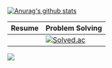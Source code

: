 [![Anurag's github stats](https://github-readme-stats.vercel.app/api?username=hongsusoo&hide=issues&show_icons=true&theme=dracula)](https://github.com/anuraghazra/github-readme-stats)

|Resume|Problem Solving|
|---|---|
||[![Solved.ac](http://mazassumnida.wtf/api/mini/generate_badge?boj=hyhgoodgo7)](https://solved.ac/hyhgoodgo7)|
<a href="https://www.notion.so/PJT_Master-c921c5973d2a440fa4e60053cb7ed289" target="_blank"><img src="https://img.shields.io/badge/Notion-000000?style=flat-square&logo=Notion&logoColor=white"/></a>
